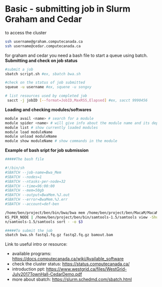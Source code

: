 # Basic - submitting job in Slurm Graham and Cedar
to access the cluster
```bash
ssh username@graham.computecanada.ca
ssh username@cedar.computecanada.ca
```
for graham and cedar you need a bash file to start a queue using batch. 
**Submitting and check on job status**
```bash
#submit a job
sbatch script.sh #ex, sbatch bwa.sh

#check on the status of job submitted
squeue -u username #ex, squene -u songxy

# list resources used by completed job
 sacct -j jobID [--format=JobID,MaxRSS,Elapsed] #ex, sacct 9990456
```
**Loading and checking modules/softwares**
```bash
module avail <name> # search for a module
module spider <name> # will give info about the module name and its dependcies
module list # show currently loaded modules
module load moduleName
module unload moduleName
module show moduleName # show commands in the module
```
**Example of bash sript for job submission**
```bash
#####The bash file 

#!/bin/sh                                                                                            
#SBATCH --job-name=Bwa_Mem                                                                           
#SBATCH --nodes=1                                                                                    
#SBATCH --ntasks-per-node=32                                                                         
#SBATCH --time=96:00:00                                                                              
#SBATCH --mem=50gb                                                                                   
#SBATCH --output=BwaMem.%J.out                                                                       
#SBATCH --error=BwaMem.%J.err                                                                        
#SBATCH --account=def-ben                                                                            

/home/ben/project/ben/bin/bwa/bwa mem /home/ben/project/ben/MacaM/MacaM_mt_y.fa $1 $2 -t $SLURM_NTAS\
KS_PER_NODE | /home/ben/project/ben/bin/samtools-1.5/samtools view -Shu - | /home/ben/project/ben/bi\
n/samtools-1.5/samtools sort - -o $3

#####To submit the job
sbatch bwa.sh fastq1.fq.gz fastq2.fq.gz bamout.bam
```

Link to useful intro or resource:
- available programs: https://docs.computecanada.ca/wiki/Available_software
- check the cluster status: https://status.computecanada.ca/
- introduction ppt: https://www.westgrid.ca/files/WestGrid-July2017TownHall-CedarDemo.pdf
- more about sbatch: https://slurm.schedmd.com/sbatch.html
